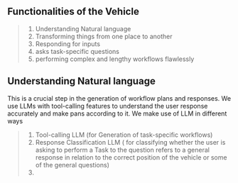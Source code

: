 ## Functionalities of the Vehicle
> 1. Understanding Natural language
> 2. Transforming things from one place to another
> 3. Responding for inputs
> 4. asks task-specific questions
> 5. performing complex and lengthy workflows flawlessly

## Understanding Natural language

This is a crucial step in the generation of workflow plans and responses.
We use LLMs with tool-calling features to understand the user response accurately and make pans according to it. We make use of LLM in different ways
> 1. Tool-calling LLM (for Generation of task-specific workflows)
> 2. Response Classification LLM ( for classifying whether the user is asking to perform a Task to the question refers to a general response in relation to the correct position of the vehicle or some of the general questions)
> 3. 
